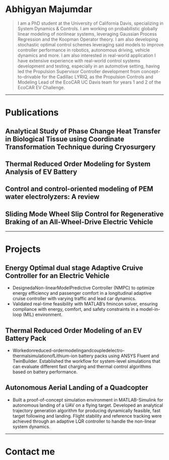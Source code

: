 # Abhigyan Majumdar

> I am a PhD student at the University of California Davis, specializing in System Dynamics & Controls. I am working on probabilistic globally linear modeling of nonlinear systems, leveraging Gaussian Process Regression and the Koopman Operator theory. I am also developing stochastic optimal control schemes leveraging said models to improve controller performance in robotics, autonomous driving, vehicle dynamics and more. I am also interested in real-world application  I have extensive experience with real-world control systems development and testing, especially in an automotive setting, having led the Propulsion Supervisor Controller development from concept-to-drivable for the Cadillac LYRIQ, as the Propulsion Controls and Modeling Lead of the EcoCAR UC Davis team for years 1 and 2 of the EcoCAR EV Challenge.

___

# Publications

## Analytical Study of Phase Change Heat Transfer in Biological Tissue using Coordinate Transformation Technique during Cryosurgery


## Thermal Reduced Order Modeling for System Analysis of EV Battery

## Control and control-oriented modeling of PEM water electrolyzers: A review

## Sliding Mode Wheel Slip Control for Regenerative Braking of an All-Wheel-Drive Electric Vehicle

___

# Projects

## Energy Optimal dual stage Adaptive Cruive Controller for an Electric Vehicle
- DesignedaNon-linearModelPredictive Controller (NMPC) to optimize energy efficiency and passenger comfort in a longitudinal adaptive cruise controller with varying traffic and lead car dynamics.
- Validated real-time feasibility with MATLAB’s fmincon solver, ensuring compliance with energy, comfort, and safety constraints in a model-in-loop (MIL) environment.
 
## Thermal Reduced Order Modeling of an EV Battery Pack
- Workedonreduced-ordermodelingandcoupledelectro-thermalsimulationofLithium-ion battery packs using ANSYS Fluent and TwinBuilder. Established the workflow for system-level simulations that can evaluate different fast charging and thermal control algorithms based on battery performance.

## Autonomous Aerial Landing of a Quadcopter
-  Built a proof-of-concept simulation environment in MATLAB-Simulink for autonomous landing of a UAV on a flying target. Developed an analytical trajectory generation algorithm for producing dynamically feasible, fast target following and landing. Flight stability and reference tracking were achieved through an adaptive LQR controller to handle the non-linear system dynamics.

___

# Contact me
